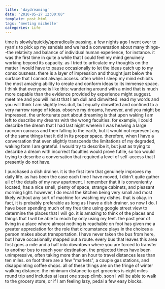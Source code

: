 ```yaml
---
title: 'daydreaming'
date: "2010-05-27 12:00:00"
template: post.html
tags: 'meeting michelle'
categories: Life
---
```


time is slowly/quickly/sporadically passing. a few nights ago I went over to ryan's to pick up my sandals and we had a conversation about many things--the relativity and balance of individual human experience, for instance. it was the first time in quite a while that I could feel my mind genuinely working beyond its capacity. as I tried to articulate my thoughts on the matter I would have to pause occasionally to let the ideas catch up to my consciousness. there is a layer of impression and thought just below the surface that I cannot always access. often while I sleep my mind exhibits the most amazing ability to create and conform ideas to its immense space. I think that everyone is like this: wandering around with a mind that is much more capable than the evidence provided by experience might suggest. meet me and you will insist that I am dull and dimwitted. read my words and you will think I am slightly less dull, but equally dimwitted and confined to a very narrow range of ideas. observe my dreams, however, and you might be impressed. the unfortunate part about dreaming is that upon waking I am left to describe my dreams with the wrong faculties. for example, I could describe the dream that I had last night wherein I was heaving a large raccoon carcass and then falling to the earth, but it would not represent any of the same things that it did in its proper space. therefore, when I have a conversation that even slightly transcends the limitations of my degraded, waking form I am grateful. I would try to describe it, but just as trying to describe a dream with incorrect faculties would prove futile, so too would trying to describe a conversation that required a level of self-access that I presently do not have.  

I purchased a dish drainer. it is the first item that genuinely improves my daily life. as has been the case each time I have moved, I didn't quite gather all of the details of my new apartment. I remember that it is conveniently located, has a nice smell, plenty of space, strange cabinets, and pleasant morning light. however, I do recall the kitchen being very small and most likely without any sort of machine for washing my dishes. that is okay. in fact, it is probably preferable as long as I have a dish drainer. so now I do. I have been spending much of my free time using google street view to determine the places that I will go. it is amazing to think of the places and things that I will be able to reach by only using my feet. the past year of living in a place where almost nothing is reachable on foot has given me a greater appreciation for the role that circumstance plays in the choices a person makes about transportation. I have never taken the bus from here, but I have occasionally mapped out a route. every bus that leaves this area first goes a mile and a half into downtown where you are forced to transfer to another bus to reach your destination. the projected times have been unimpressive, often taking more than an hour to travel distances less than ten miles. on foot there are a few "markets", a couple gas stations, and disappointing coffee shops. all of these things are on the fringe of winter walking distance. the minimum distance to get groceries is eight miles round trip and includes at least one steep climb. soon I will be able to walk to the grocery store, or if I am feeling lazy, pedal a few easy blocks.